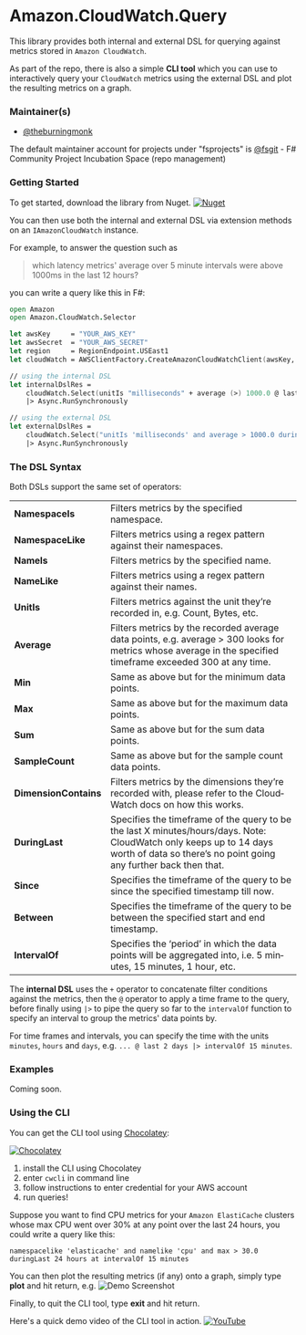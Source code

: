 Amazon.CloudWatch.Query
=======================

This library provides both internal and external DSL for querying against metrics stored in `Amazon CloudWatch`.

As part of the repo, there is also a simple **CLI tool** which you can use to interactively query your `CloudWatch` metrics using the external DSL and plot the resulting metrics on a graph.


### Maintainer(s)

- [@theburningmonk](https://github.com/theburningmonk)

The default maintainer account for projects under "fsprojects" is [@fsgit](https://github.com/fsgit) - F# Community Project Incubation Space (repo management)


### Getting Started

To get started, download the library from Nuget.
[![Nuget](https://raw.github.com/theburningmonk/Amazon.CloudWatch.Selector/develop/nuget/banner.png)](https://www.nuget.org/packages/Amazon.CloudWatch.Selector)

You can then use both the internal and external DSL via extension methods on an `IAmazonCloudWatch` instance.

For example, to answer the question such as
>  which latency metrics' average over 5 minute intervals were above 1000ms in the last 12 hours?

you can write a query like this in F#:
```fsharp
open Amazon
open Amazon.CloudWatch.Selector

let awsKey     = "YOUR_AWS_KEY"
let awsSecret  = "YOUR_AWS_SECRET"
let region     = RegionEndpoint.USEast1
let cloudWatch = AWSClientFactory.CreateAmazonCloudWatchClient(awsKey, awsSecret, region)

// using the internal DSL
let internalDslRes = 
    cloudWatch.Select(unitIs "milliseconds" + average (>) 1000.0 @ last 12 hours |> intervalOf 5 minutes) 
    |> Async.RunSynchronously

// using the external DSL
let externalDslRes = 
    cloudWatch.Select("unitIs 'milliseconds' and average > 1000.0 duringLast 12 hours at intervalOf 5 minutes")
    |> Async.RunSynchronously
```



### The DSL Syntax

Both DSLs support the same set of operators:
<table>
	<tr>
		<td><strong>NamespaceIs</strong></td>
		<td>Filters metrics by the specified namespace.</td>
	</tr>
	<tr>
		<td><strong>NamespaceLike</strong></td>
		<td>Fil­ters met­rics using a regex pat­tern against their namespaces.</td>
	</tr>
	<tr>
		<td><strong>NameIs</strong></td>
		<td>Fil­ters met­rics by the spec­i­fied name.</td>
	</tr>
	<tr>
		<td><strong>NameLike</strong></td>
		<td>Fil­ters met­rics using a regex pat­tern against their names.</td>
	</tr>
	<tr>
		<td><strong>UnitIs</strong></td>
		<td>Fil­ters met­rics against the unit they’re recorded in, e.g. Count, Bytes, etc.</td>
	</tr>
	<tr>
		<td><strong>Average</strong></td>
		<td>Fil­ters met­rics by the recorded aver­age data points, e.g. aver­age > 300 looks for met­rics whose aver­age in the spec­i­fied time­frame exceeded 300 at any time.</td>
	</tr>
	<tr>
		<td><strong>Min</strong></td>
		<td>Same as above but for the min­i­mum data points.</td>
	</tr>
	<tr>
		<td><strong>Max</strong></td>
		<td>Same as above but for the max­i­mum data points.</td>
	</tr>
	<tr>
		<td><strong>Sum</strong></td>
		<td>Same as above but for the sum data points.</td>
	</tr>
	<tr>
		<td><strong>SampleCount</strong></td>
		<td>Same as above but for the sam­ple count data points.</td>
	</tr>
	<tr>
		<td><strong>DimensionContains</strong></td>
		<td>Fil­ters met­rics by the dimen­sions they’re recorded with, please refer to the Cloud­Watch docs on how this works.</td>
	</tr>
	<tr>
		<td><strong>DuringLast</strong></td>
		<td>Spec­i­fies the time­frame of the query to be the last X minutes/hours/days. Note: Cloud­Watch only keeps up to 14 days worth of data so there’s no point going any fur­ther back then that.</td>
	</tr>
	<tr>
		<td><strong>Since</strong></td>
		<td>Spec­i­fies the time­frame of the query to be since the spec­i­fied time­stamp till now.</td>
	</tr>
	<tr>
		<td><strong>Between</strong></td>
		<td>Spec­i­fies the time­frame of the query to be between the spec­i­fied start and end timestamp.</td>
	</tr>
	<tr>
		<td><strong>IntervalOf</strong></td>
		<td>Spec­i­fies the ‘period’ in which the data points will be aggre­gated into, i.e. 5 min­utes, 15 min­utes, 1 hour, etc.</td>
	</tr>
</table>

The **internal DSL** uses the `+` operator to concatenate filter conditions against the metrics, then the `@` operator to apply a time frame to the query, before finally using `|>` to pipe the query so far to the `intervalOf` function to specify an interval to group the metrics' data points by.

For time frames and intervals, you can specify the time with the units `minutes`, `hours` and `days`, e.g. `... @ last 2 days |> intervalOf 15 minutes`.



### Examples

Coming soon.



### Using the CLI

You can get the CLI tool using [Chocolatey](https://chocolatey.org/):

[![Chocolatey](https://raw.github.com/theburningmonk/Amazon.CloudWatch.Selector/develop/chocolatey/banner.png)](https://chocolatey.org/packages/cwcli)


1. install the CLI using Chocolatey
2. enter `cwcli` in command line
3. follow instructions to enter credential for your AWS account
4. run queries! 

Suppose you want to find CPU metrics for your `Amazon ElastiCache` clusters whose max CPU went over 30% at any point over the last 24 hours, you could write a query like this:

`namespacelike 'elasticache' and namelike 'cpu' and max > 30.0 duringLast 24 hours at intervalOf 15 minutes`

You can then plot the resulting metrics (if any) onto a graph,  simply type **plot** and hit return, e.g.
![Demo Screenshot](https://raw.github.com/theburningmonk/Amazon.CloudWatch.Selector/develop/docs/files/img/CLI_demo_screenshot.png)

Finally, to quit the CLI tool, type **exit** and hit return.

Here's a quick demo video of the CLI tool in action.
[![YouTube](https://raw.github.com/theburningmonk/Amazon.CloudWatch.Selector/develop/docs/files/img/youtube_demo_screenshot.png)](http://www.youtube.com/watch?v=XRtHfH26QQg)
